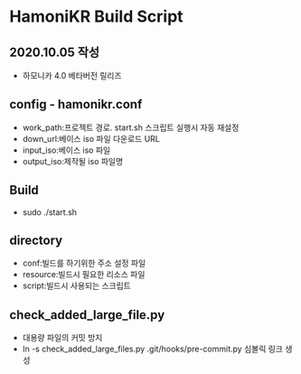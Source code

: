 # HamoniKR Build Script
## 2020.10.05 작성
- 하모니카 4.0 베타버전 릴리즈

## config - hamonikr.conf
- work_path:프로젝트 경로. start.sh 스크립트 실행시 자동 재설정
- down_url:베이스 iso 파일 다운로드 URL
- input_iso:베이스 iso 파일
- output_iso:제작될 iso 파일명

## Build
- sudo ./start.sh

## directory
- conf:빌드를 하기위한 주소 설정 파일
- resource:빌드시 필요한 리소스 파일
- script:빌드시 사용되는 스크립트

## check_added_large_file.py
- 대용량 파일의 커밋 방지
- ln -s check_added_large_files.py .git/hooks/pre-commit.py 심볼릭 링크 생성

